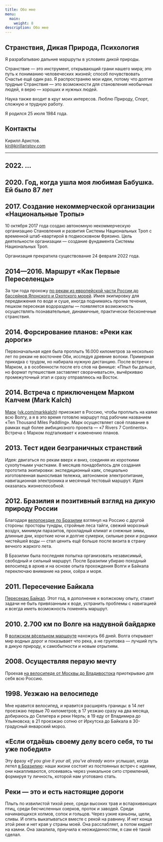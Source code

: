 ```yaml
---
title: Обо мне
menu:
  main:
    weight: 8
description: Обо мне
---
```


## Странствия, Дикая Природа, Психология
Я разрабатываю дальние маршруты в условиях дикой природы.

Странствие — это инструмент, открывающий грани нашего мира; это путь к пониманию человеческих жизней; способ почувствовать Счастье ещё один раз. Я распространяю мои идеи, потому что долгие трудные Странствия — это возможности для становления необычных людей, я верю — хороших и нужных людей.

Наука также входит в круг моих интересов. Люблю Природу, Спорт, сложную и трудную работу.

Я родился 25 июля 1984 года.



## Контакты
Кирилл Аристов.<br>
[kir@kirillaristov.com](mailto:kir@kirillaristov.com)

---

## 2022. ...

## 2020. Год, когда ушла моя любимая Бабушка. Ей было 87 лет

## 2017. Создание некоммерческой организации «Национальные Тропы»
10 октября 2017 года создаю автономную некоммерческую организацию Становления и развития Системы Национальных Троп с временной штаб-квартирой в подмосковном Фрязино. Цель деятельности организации — создание фундамента Системы Национальных Троп.

Организация прекратила существование 24 февраля 2022 года.


## 2014—2016. Маршрут «Как Первые Переселенцы»
За три года прохожу [по рекам из европейской части России до бассейнов Японского и Охотского морей](/ru/my-routes/as-the-first-settlers/). Имея экипировку для передвижения по воде и суше, иногда поднимаясь против течения, пешком пересекая водоразделы — появляется возможность осуществлять познавательные, динамичные, практически бесконечные странствия.



## 2014. Форсирование планов: «Реки как дороги»
Первоначальная идея была проплыть 16.000 километров за несколько лет по рекам не восточнее Оби, исследуя древние волоки. Примерная прикидка с трудом, но набирала нужную дистанцию. После встречи с Марком, а в особенности после его слов на финише: «Плыл бы дальше, но формат путешествия заставляет сворачиваться», вычёркиваю промежуточный этап и сразу отправляюсь на Восток.



## 2014. Встреча с приключенцем Марком Калчем (Mark Kalch)
[Марк](http://markkalch.com) ([vk.com/markkalch](https://vk.com/markkalch)) приезжает в Россию, чтобы проплыть на каяке всю Волгу, а я в это время готовлю маршрут под рабочим названием «Ten Thousand Miles Paddling». Марк осуществляет своё плавание в рамках ещё более амбициозного проекта — «7&nbsp;Rivers 7&nbsp;Continents». Встреча с Марком подталкивает к изменению планов.



## 2013. Тест идеи безграничных странствий
Идея: двигаться по рекам вверх и вниз, соединяя их короткими сухопутными участками. 8 месяцев понадобилось для создания прототипа экипировки: экспедиционный каяк, специально изготовленная выносливая тележка, автономное электропитание, навигационная электроника и месячный тестовый маршрут. Идея оказалась жизнеспособной.



## 2012. Бразилия и позитивный взгляд на дикую природу России
Благодаря [велопоездке по Бразилии](/ru/my-routes/brazil-by-bicycle-2012/) взглянул на Россию с другой стороны: просторы тундры, стройные леса тайги, свежий морозный воздух, минимум паразитов, прохладный климат и снежные зимы, длинные дни, короткие ночи и долгие сумерки, сильные реки и родники чистейшей воды — стал ценить ещё больше после визита в страну вечного жаркого лета.

В Бразилии была последняя попытка организовать независимый, свободный и сильный маршрут. После Бразилии убираю походный велосипед в архив и на основе опыта прохождения Волги и Байкала переключаю внимание на реки, озёра и моря.



## 2011. Пересечение Байкала
[Пересекаю Байкал](/ru/my-routes/across-baikal-2011/). Этот год, в дополнение к волжскому опыту, ставит задачи не быть привязанным к воде, устранить проблемы с навигацией и всегда иметь возможность поменять маршрут.



## 2010. 2.700 км по Волге на надувной байдарке
В [волжском вёсельном маршруте](/ru/my-routes/paddling-2700km-along-the-volga-2010/) нахожусь 66 дней. Волга открывает мир водных дорог и показывает что река, а не грунтовка — лучший путь в дикую природу, к самобытности и новым отрытиям.



## 2008. Осуществляя первую мечту
Проехав [на велосипеде от Москвы до Владивостока](/ru/my-routes/transrussia-10300km-by-bicycle-2008/) приоткрываю для себя всю Россию.



## 1998. Уезжаю на велосипеде
Мне нравится велосипед, и нравится расширять границы: в 14 лет проезжаю первые 70 километров; в 17 уезжаю сразу на два месяца, добираюсь до Селигера и реки Нерль; в 19 еду от Владимира до Ульяновска; в 21 проезжаю сотню от Иркутска до Байкала в 30-градусный январский мороз.



## «Если отдаёшь своему делу всего себя, то ты уже победил»
Эту фразу *«If you give it your all, you've already won»* услышал, когда летел [в Бразилию](/ru/my-routes/brazil-by-bicycle-2012/): наши жизни состоят из постоянных встреч с идеями, они накапливаются, отсеиваясь через уникальное сито стремлений, формируя ту личность, которой нам уготовано стать.



## Реки — это и есть настоящие дороги
Плыть по извилистой тихой реке, среди высоких трав и вспархивающих птиц, среди бесчисленных озерков, проток и заводей. Среди начинающихся холмов, сопок и гольцов. Через узкие каньоны, щели, сливы. И опять выкатываться вместе с рекой на равнину. И нет конца этой реке и нет края у страны моей. Она расслабляет, а потом кидает на камни. Она закалила, приучила к неожиданностям, я сам её такой сделал.
